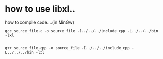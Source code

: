 # how to use libxl..
how to compile code....(in MinGw)

    gcc source_file.c -o source_file -I../../../include_cpp -L../../../bin -lxl
    
    
    g++ source_file.cpp -o source_file -I../../../include_cpp -L../../../bin -lxl
    
